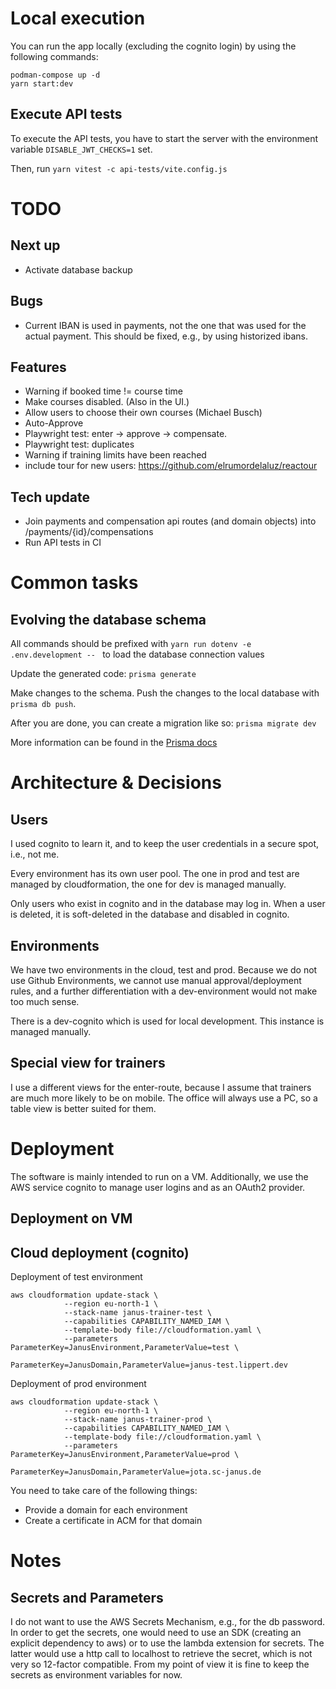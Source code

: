 # Local execution

You can run the app locally (excluding the cognito login) by using the following commands:

```shell
podman-compose up -d
yarn start:dev
```

## Execute API tests

To execute the API tests, you have to start the server with the environment variable
`DISABLE_JWT_CHECKS=1` set.

Then, run `yarn vitest -c api-tests/vite.config.js`

# TODO

## Next up

- Activate database backup

## Bugs

- Current IBAN is used in payments, not the one that was used for the actual
  payment. This should be fixed, e.g., by using historized ibans.

## Features

- Warning if booked time != course time
- Make courses disabled. (Also in the UI.)
- Allow users to choose their own courses (Michael Busch)
- Auto-Approve
- Playwright test: enter -> approve -> compensate.
- Playwright test: duplicates
- Warning if training limits have been reached
- include tour for new users: https://github.com/elrumordelaluz/reactour

## Tech update

- Join payments and compensation api routes (and domain objects) into /payments/{id}/compensations
- Run API tests in CI

# Common tasks

## Evolving the database schema

All commands should be prefixed with `yarn run dotenv -e .env.development -- ` to load the database connection values

Update the generated code: `prisma generate`

Make changes to the schema. Push the changes to the local database with `prisma db push`.

After you are done, you can create a migration like so: `prisma migrate dev`

More information can be found in
the [Prisma docs](https://www.prisma.io/docs/orm/prisma-migrate/workflows/prototyping-your-schema)

# Architecture & Decisions

## Users

I used cognito to learn it, and to keep the user credentials in a secure spot, i.e., not me.

Every environment has its own user pool. The one in prod and test are managed by cloudformation, the one for dev
is managed manually.

Only users who exist in cognito and in the database may log in. When a user is deleted, it is soft-deleted in the
database and disabled in cognito.

## Environments

We have two environments in the cloud, test and prod. Because we do not use Github Environments, we cannot use manual
approval/deployment rules, and a further differentiation with a dev-environment would not make too much sense.

There is a dev-cognito which is used for local development. This instance is managed manually.

## Special view for trainers

I use a different views for the enter-route, because I assume that trainers are much more likely to be on mobile.
The office will always use a PC, so a table view is better suited for them.

# Deployment

The software is mainly intended to run on a VM. Additionally, we use the AWS service cognito to manage user logins
and as an OAuth2 provider.

## Deployment on VM

## Cloud deployment (cognito)

Deployment of test environment

```shell
aws cloudformation update-stack \
            --region eu-north-1 \
            --stack-name janus-trainer-test \
            --capabilities CAPABILITY_NAMED_IAM \
            --template-body file://cloudformation.yaml \
            --parameters ParameterKey=JanusEnvironment,ParameterValue=test \
                         ParameterKey=JanusDomain,ParameterValue=janus-test.lippert.dev
```

Deployment of prod environment

```shell
aws cloudformation update-stack \
            --region eu-north-1 \
            --stack-name janus-trainer-prod \
            --capabilities CAPABILITY_NAMED_IAM \
            --template-body file://cloudformation.yaml \
            --parameters ParameterKey=JanusEnvironment,ParameterValue=prod \
                         ParameterKey=JanusDomain,ParameterValue=jota.sc-janus.de
```

You need to take care of the following things:

- Provide a domain for each environment
- Create a certificate in ACM for that domain

# Notes

## Secrets and Parameters

I do not want to use the AWS Secrets Mechanism, e.g., for the db password.
In order to get the secrets, one would need to use an SDK (creating an explicit dependency to aws)
or to use the lambda extension for secrets. The latter would use a http call to localhost to retrieve
the secret, which is not very so 12-factor compatible.
From my point of view it is fine to keep the secrets as environment variables for now.
